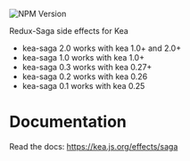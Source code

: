 ![NPM Version](https://img.shields.io/npm/v/kea-saga.svg)

Redux-Saga side effects for Kea

* kea-saga 2.0 works with kea 1.0+ and 2.0+
* kea-saga 1.0 works with kea 1.0+
* kea-saga 0.3 works with kea 0.27+
* kea-saga 0.2 works with kea 0.26
* kea-saga 0.1 works with kea 0.25

# Documentation

Read the docs: https://kea.js.org/effects/saga
